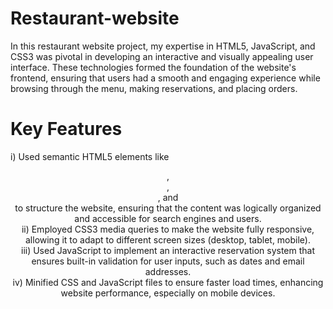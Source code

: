 # Restaurant-website
In this restaurant website project, my expertise in HTML5, JavaScript, and CSS3 was pivotal in developing an interactive and visually appealing user interface. These technologies formed the foundation of the website's frontend, ensuring that users had a smooth and engaging experience while browsing through the menu, making reservations, and placing orders.

# Key Features 
i) Used semantic HTML5 elements like <header>, <nav>, <section>, and <footer> to structure the website, ensuring that the content was logically organized and accessible for search engines and users.
<br>
ii) Employed CSS3 media queries to make the website fully responsive, allowing it to adapt to different screen sizes (desktop, tablet, mobile).
<br>
iii) Used JavaScript to implement an interactive reservation system that ensures built-in validation for user inputs, such as dates and email addresses.
<br>
iv) Minified CSS and JavaScript files to ensure faster load times, enhancing website performance, especially on mobile devices.
